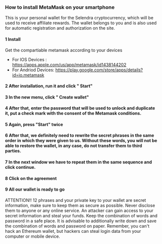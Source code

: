 ### How to install MetaMask on your smartphone

This is your personal wallet for the Selendra cryptocurrency, which will be used to receive affiliate rewards. The wallet belongs to you and is also used for automatic registration and authorization on the site.

#### 1  Install 

Get the compartiable metamask according to your devices
- For IOS Devices : https://apps.apple.com/us/app/metamask/id1438144202
- For Andriod Devices: https://play.google.com/store/apps/details?id=io.metamask

#### 2 After installation, run it and click " Start"
#### 3 In the new menu, click " Create wallet"
#### 4 After that, enter the password that will be used to unlock and duplicate it, put a check mark with the consent of the Metamask conditions.
#### 5 Again, press "Start" twice
#### 6 After that, we definitely need to rewrite the secret phrases in the same order in which they were given to us. Without these words, you will not be able to restore the wallet, in any case, do not transfer them to third parties.
#### 7 In the next window we have to repeat them in the same sequence and click continue.
#### 8 Click on the agreement
#### 9 All our wallet is ready to go

ATTENTION!! 12 phrases and your private key to your wallet are secret information, make sure to keep them as secure as possible. Never disclose them to anyone or any online service. An attacker can gain access to your secret information and steal your funds. Keep the combination of words and password in a safe place. It is advisable to additionally write down and save the combination of words and password on paper. Remember, you can't hack an Ethereum wallet, but hackers can steal login data from your computer or mobile device.
